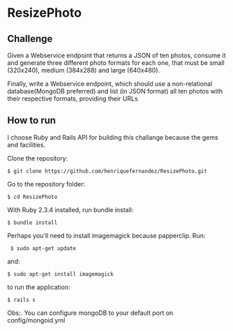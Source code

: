# ResizePhoto

## Challenge

Given a Webservice endpoint that returns a JSON of
ten photos, consume it and generate three different photo formats for each one, that must
be small (320x240), medium (384x288) and large (640x480).

Finally, write a Webservice endpoint, which should use a non-relational
database(MongoDB preferred) and list (in JSON format) all ten photos with their
respective formats, providing their URLs

## How to run

I choose Ruby and Rails API for building this challange because the gems and facilities.

Clone the repository:

`
$ git clone https://github.com/henriquefernandez/ResizePhoto.git
`

Go to the repository folder:

`
$ cd ResizePhoto
`

With Ruby 2.3.4 installed, run bundle install:

`
$ bundle install
`

Perhaps you'll need to install imagemagick because papperclip. Run:

` 
$ sudo apt-get update
`

and:

`
$ sudo apt-get install imagemagick
`

to run the application:

`
$ rails s
`

Obs:. You can configure mongoDB to your default port on config/mongoid.yml